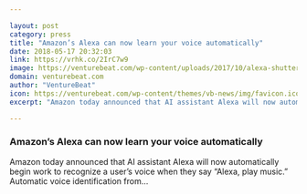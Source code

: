 ```yaml
---

layout: post
category: press
title: "Amazon’s Alexa can now learn your voice automatically"
date: 2018-05-17 20:32:03
link: https://vrhk.co/2IrC7w9
image: https://venturebeat.com/wp-content/uploads/2017/10/alexa-shutterstock_578500465.jpg?fit=1000%2C667&strip=all
domain: venturebeat.com
author: "VentureBeat"
icon: https://venturebeat.com/wp-content/themes/vb-news/img/favicon.ico
excerpt: "Amazon today announced that AI assistant Alexa will now automatically begin work to recognize a user’s voice when they say “Alexa, play music.” Automatic voice identification from…"

---
```


### Amazon’s Alexa can now learn your voice automatically

Amazon today announced that AI assistant Alexa will now automatically begin work to recognize a user’s voice when they say “Alexa, play music.” Automatic voice identification from…